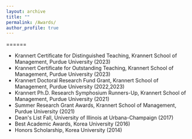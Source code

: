 ```yaml
---
layout: archive
title: ""
permalink: /Awards/
author_profile: true
---
```





======
* Krannert Certificate for Distinguished Teaching, Krannert School of Management, Purdue University (2023)
* Krannert Certificate for Outstanding Teaching, Krannert School of Management, Purdue University (2023)
* Krannert Doctoral Research Fund Grant, Krannert School of Management, Purdue University (2022,2023)
* Krannert Ph.D. Research Symphosium Runners-Up, Krannert School of Management, Purdue University (2021)
* Summer Research Grant Awards, Krannert School of Management, Purdue University (2021)
* Dean's List Fall, University of Illinois at Urbana-Champaign (2017)
* Best Academic Awards, Korea University (2016)
* Honors Scholarship, Korea University (2014)


